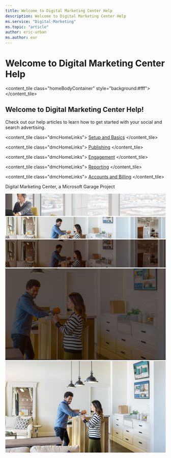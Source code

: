 ```yaml
---
title: Welcome to Digital Marketing Center Help
description: Welcome to Digital Marketing Center Help
ms.service: "Digital-Marketing"
ms.topic: "article"
author: eric-urban
ms.author: eur
---
```


# Welcome to Digital Marketing Center Help

<content_tile class="homeBodyContainer" style="background:#fff"></content_tile>

## Welcome to Digital Marketing Center Help!

Check out our help articles to learn how to get started with your social and search advertising.

<content_tile class="dmcHomeLinks">        [Setup and Basics](./hlp_DMC_NAV_SetupAndBasics_GettingStarted.md)      </content_tile>
> 
<content_tile class="dmcHomeLinks">        [Publishing](./hlp_DMC_NAV_Publishing_CreatingAndPublishingPosts.md)        </content_tile>
> 
<content_tile class="dmcHomeLinks">        [Engagement](./hlp_DMC_NAV_Engagement_InboxManagement.md)          </content_tile>
> 
<content_tile class="dmcHomeLinks">        [Reporting](./hlp_DMC_NAV_Reporting_SearchAdvertising.md)          </content_tile>
> 
<content_tile class="dmcHomeLinks">        [Accounts and Billing](./hlp_DMC_NAV_AccountsAndBilling_Settings.md)          </content_tile>

Digital Marketing Center, a Microsoft Garage Project

![Set Up and Basics](../images/DMC_HomeHeroPhoto.jpg)  ![Set Up and Basics](../images/DMC_SupportHeroPhoto.jpg)  ![Set Up and Basics](../images/DMC_SupportHeroPhoto2.jpg)  ![Set Up and Basics](../images/DMC_SupportHeroPhoto3.jpg)  ![Set Up and Basics](../images/DMC_SupportHeroPhoto4.jpg)

